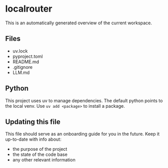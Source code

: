 # localrouter
This is an automatically generated overview of the current workspace.

## Files

- uv.lock
- pyproject.toml
- README.md
- .gitignore
- LLM.md

## Python
This project uses uv to manage dependencies. The default python points to the local venv. Use `uv add <package>` to install a package.

## Updating this file

This file should serve as an onboarding guide for you in the future. Keep it up-to-date with info about:
- the purpose of the project
- the state of the code base
- any other relevant information
